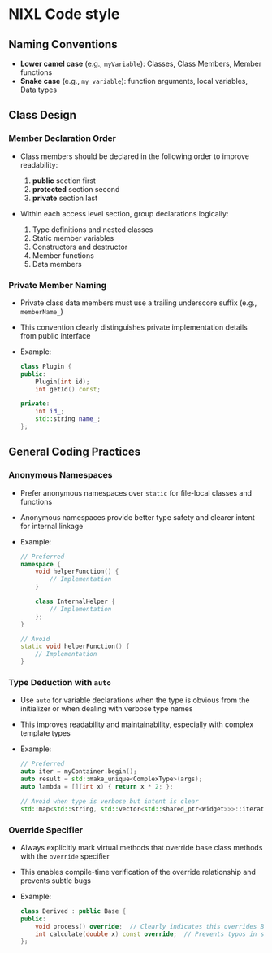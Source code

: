 <!--
SPDX-FileCopyrightText: Copyright (c) 2024-2025 NVIDIA CORPORATION & AFFILIATES. All rights reserved.
SPDX-License-Identifier: Apache-2.0

Licensed under the Apache License, Version 2.0 (the "License");
you may not use this file except in compliance with the License.
You may obtain a copy of the License at

http://www.apache.org/licenses/LICENSE-2.0

Unless required by applicable law or agreed to in writing, software
distributed under the License is distributed on an "AS IS" BASIS,
WITHOUT WARRANTIES OR CONDITIONS OF ANY KIND, either express or implied.
See the License for the specific language governing permissions and
limitations under the License.
-->

# NIXL Code style

## Naming Conventions

* **Lower camel case** (e.g., `myVariable`): Classes, Class Members, Member functions
* **Snake case** (e.g., `my_variable`): function arguments, local variables, Data types

## Class Design

### Member Declaration Order

* Class members should be declared in the following order to improve readability:
  1. **public** section first
  2. **protected** section second
  3. **private** section last

* Within each access level section, group declarations logically:
  1. Type definitions and nested classes
  2. Static member variables
  3. Constructors and destructor
  4. Member functions
  5. Data members

### Private Member Naming

* Private class data members must use a trailing underscore suffix (e.g., `memberName_`)
* This convention clearly distinguishes private implementation details from public interface
* Example:

  ```cpp
  class Plugin {
  public:
      Plugin(int id);
      int getId() const;

  private:
      int id_;
      std::string name_;
  };
  ```

## General Coding Practices

### Anonymous Namespaces

* Prefer anonymous namespaces over `static` for file-local classes and functions
* Anonymous namespaces provide better type safety and clearer intent for internal linkage
* Example:

  ```cpp
  // Preferred
  namespace {
      void helperFunction() {
          // Implementation
      }

      class InternalHelper {
          // Implementation
      };
  }

  // Avoid
  static void helperFunction() {
      // Implementation
  }
  ```

### Type Deduction with `auto`

* Use `auto` for variable declarations when the type is obvious from the initializer or when dealing with verbose type names
* This improves readability and maintainability, especially with complex template types
* Example:

  ```cpp
  // Preferred
  auto iter = myContainer.begin();
  auto result = std::make_unique<ComplexType>(args);
  auto lambda = [](int x) { return x * 2; };

  // Avoid when type is verbose but intent is clear
  std::map<std::string, std::vector<std::shared_ptr<Widget>>>::iterator iter = myContainer.begin();
  ```

### Override Specifier

* Always explicitly mark virtual methods that override base class methods with the `override` specifier
* This enables compile-time verification of the override relationship and prevents subtle bugs
* Example:

  ```cpp
  class Derived : public Base {
  public:
      void process() override;  // Clearly indicates this overrides Base::process()
      int calculate(double x) const override;  // Prevents typos in signature
  };
  ```

